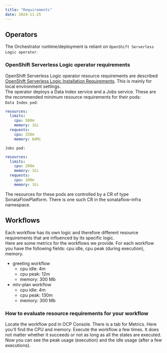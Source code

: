 ```yaml
---
title: "Requirements"
date: 2024-11-25
---
```


## Operators

The Orchestrator runtime/deployment is reliant on `OpenShift Serverless Logic operator`. 

### OpenShift Serverless Logic operator requirements

OpenShift Serverless Logic operator resource requirements are described [OpenShift Serverless Logic Installation Requirements](https://openshift-knative.github.io/docs/docs/latest/serverless-logic/getting-started/preparing-environment.html#proc-minimal-local-environment-setup). This is mainly for local environment settings.  
The operator deploys a Data Index service and a Jobs service.
These are the recommended minimum resource requirements for their pods:  
`Data Index pod`:

```yaml
resources:
  limits:
    cpu: 500m
    memory: 1Gi
  requests:
    cpu: 250m
    memory: 64Mi
```

`Jobs pod:`

```yaml
resources:
  limits:
    cpu: 200m
    memory: 1Gi
  requests:
    cpu: 100m
    memory: 1Gi
```

The resources for these pods are controlled by a CR of type SonataFlowPlatform. There is one such CR in the sonataflow-infra namespace.

## Workflows

Each workflow has its own logic and therefore different resource requirements that are influenced by its specific logic.  
Here are some metrics for the workflows we provide. For each workflow you have the following fields: cpu idle, cpu peak (during execution), memory.

- greeting workflow
  - cpu idle: 4m
  - cpu peak: 12m
  - memory: 300 Mb
- mtv-plan workflow
  - cpu idle: 4m
  - cpu peak: 130m
  - memory: 300 Mb

### How to evaluate resource requirements for your workflow

Locate the workflow pod in OCP Console. There is a tab for Metrics. Here you'll find the CPU and memory. Execute the workflow a few times. It does not matter whether it succeeds or not as long as all the states are executed. Now you can see the peak usage (execution) and the idle usage (after a few executions).

